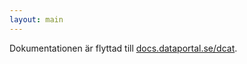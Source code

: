 ```yaml
---
layout: main
---
```


Dokumentationen är flyttad till [docs.dataportal.se/dcat](https://docs.dataportal.se/dcat/).
